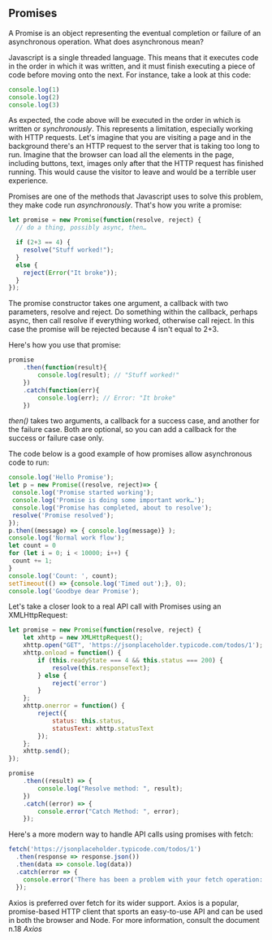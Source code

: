 ## Promises


A Promise is an object representing the eventual completion or failure of an asynchronous operation. What does asynchronous mean?

Javascript is a single threaded language. This means that it executes code in the order in which it was written, and it must finish executing a piece of code before moving onto the next. For instance, take a look at this code:

```javascript
console.log(1)
console.log(2)
console.log(3)
```

As expected, the code above will be executed in the order in which is written or *synchronously*. This represents a limitation, especially working with HTTP requests. Let's imagine that you are visiting a page and in the background there's an HTTP request to the server that is taking too long to run. Imagine that the browser can load all the elements in the page, including buttons, text, images only after that the HTTP request has finished running. This would cause the visitor to leave and would be a terrible user experience. 

Promises are one of the methods that Javascript uses to solve this problem, they make code run *asynchronously*. That's how you write a promise:

```javascript
let promise = new Promise(function(resolve, reject) {
  // do a thing, possibly async, then…

  if (2+3 == 4) {
    resolve("Stuff worked!");
  }
  else {
    reject(Error("It broke"));
  }
});

```

The promise constructor takes one argument, a callback with two parameters, resolve and reject. Do something within the callback, perhaps async, then call resolve if everything worked, otherwise call reject. In this case the promise will be rejected because 4 isn't equal to 2+3.

Here's how you use that promise:

```javascript
promise
    .then(function(result){
        console.log(result); // "Stuff worked!"
    })
    .catch(function(err){
        console.log(err); // Error: "It broke"
    })
```
*then()* takes two arguments, a callback for a success case, and another for the failure case. Both are optional, so you can add a callback for the success or failure case only.

The code below is a good example of how promises allow asynchronous code to run:

```javascript
console.log('Hello Promise');
let p = new Promise((resolve, reject)=> {
 console.log('Promise started working');
 console.log('Promise is doing some important work…');
 console.log('Promise has completed, about to resolve');
 resolve('Promise resolved');
});
p.then((message) => { console.log(message)} );
console.log('Normal work flow');
let count = 0
for (let i = 0; i < 10000; i++) {
 count += 1;
}
console.log('Count: ', count);
setTimeout(() => {console.log('Timed out');}, 0);
console.log('Goodbye dear Promise');
```

Let's take a closer look to a real API call with Promises using an XMLHttpRequest:

```javascript
let promise = new Promise(function(resolve, reject) {
    let xhttp = new XMLHttpRequest();
    xhttp.open("GET", 'https://jsonplaceholder.typicode.com/todos/1');
    xhttp.onload = function() {
        if (this.readyState === 4 && this.status === 200) {
            resolve(this.responseText);
        } else {
            reject('error')
        }
    };
    xhttp.onerror = function() {
        reject({
            status: this.status,
            statusText: xhttp.statusText
        });
    };
    xhttp.send();
});

promise
    .then((result) => {
        console.log("Resolve method: ", result);
    })
    .catch((error) => {
        console.error("Catch Method: ", error);
    });

```

Here's a more modern way to handle API calls using promises with fetch:

```javascript
fetch('https://jsonplaceholder.typicode.com/todos/1')
  .then(response => response.json())
  .then(data => console.log(data))
  .catch(error => {
    console.error('There has been a problem with your fetch operation:', error);
  });

```

Axios is preferred over fetch for its wider support. Axios is a popular, promise-based HTTP client that sports an easy-to-use API and can be used in both the browser and Node. For more information, consult the document n.18 *Axios*


